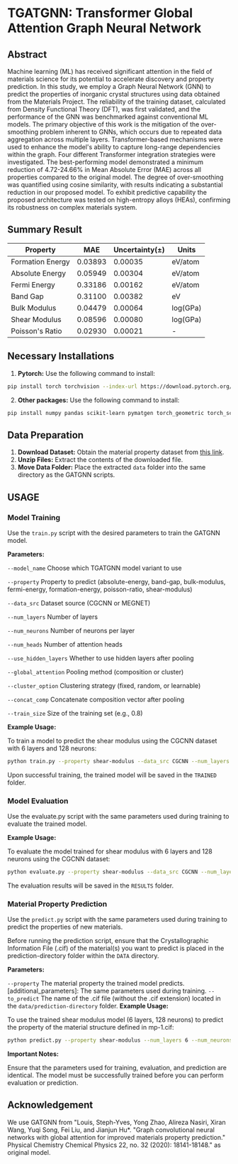 # TGATGNN: Transformer Global Attention Graph Neural Network

## Abstract

Machine learning (ML) has received significant attention in the field of materials science for its potential to accelerate discovery and property prediction. In this study, we employ a Graph Neural Network (GNN) to predict the properties of inorganic crystal structures using data obtained from the Materials Project. The reliability of the training dataset, calculated from Density Functional Theory (DFT), was first validated, and the performance of the GNN was benchmarked against conventional ML models. The primary objective of this work is the mitigation of the over-smoothing problem inherent to GNNs, which occurs due to repeated data aggregation across multiple layers. Transformer-based mechanisms were used to enhance the model's ability to capture long-range dependencies within the graph. Four different Transformer integration strategies were investigated. The best-performing model demonstrated a minimum reduction of 4.72-24.66% in Mean Absolute Error (MAE) across all properties compared to the original model. The degree of over-smoothing was quantified using cosine similarity, with results indicating a substantial reduction in our proposed model. To exhibit predictive capability the proposed architecture was tested on high-entropy alloys (HEAs), confirming its robustness on complex materials system. 

## Summary Result

| Property | MAE | Uncertainty(±) | Units |
|---|---|---|---|
| Formation Energy | 0.03893 | 0.00035 | eV/atom |
| Absolute Energy | 0.05949 | 0.00304 | eV/atom |
| Fermi Energy | 0.33186 | 0.00162 | eV/atom |
| Band Gap | 0.31100 | 0.00382 | eV |
| Bulk Modulus | 0.04479 | 0.00064 | log(GPa) |
| Shear Modulus | 0.08596 | 0.00080 | log(GPa) |
| Poisson's Ratio | 0.02930 | 0.00021 | - |


## Necessary Installations
1. **Pytorch:** Use the following command to install:
  ```bash
  pip install torch torchvision --index-url https://download.pytorch.org/whl/cpu
  ```
2. **Other packages:** Use the following command to install:
  ```bash
  pip install numpy pandas scikit-learn pymatgen torch_geometric torch_scatter
  ```  
## Data Preparation

1.  **Download Dataset:** Obtain the material property dataset from [this link](https://widgets.figshare.com/articles/12522524/embed?show_title=1).
2.  **Unzip Files:** Extract the contents of the downloaded file.
3.  **Move Data Folder:** Place the extracted `data` folder into the same directory as the GATGNN scripts.

## USAGE

### Model Training

Use the `train.py` script with the desired parameters to train the GATGNN model.

**Parameters:**

`--model_name` Choose which TGATGNN model variant to use

`--property` Property to predict (absolute-energy, band-gap, bulk-modulus, fermi-energy, formation-energy, poisson-ratio, shear-modulus)

`--data_src` Dataset source (CGCNN or MEGNET)

`--num_layers` Number of layers

`--num_neurons` Number of neurons per layer

`--num_heads` Number of attention heads

`--use_hidden_layers` Whether to use hidden layers after pooling

`--global_attention` Pooling method (composition or cluster)

`--cluster_option` Clustering strategy (fixed, random, or learnable)

`--concat_comp` Concatenate composition vector after pooling

`--train_size` Size of the training set (e.g., 0.8)

**Example Usage:**

To train a model to predict the shear modulus using the CGCNN dataset with 6 layers and 128 neurons:

```bash
python train.py --property shear-modulus --data_src CGCNN --num_layers 6 --num_neurons 128
```
Upon successful training, the trained model will be saved in the `TRAINED` folder.

### Model Evaluation
Use the evaluate.py script with the same parameters used during training to evaluate the trained model.

**Example Usage:**

To evaluate the model trained for shear modulus with 6 layers and 128 neurons using the CGCNN dataset:

```bash
python evaluate.py --property shear-modulus --data_src CGCNN --num_layers 6 --num_neurons 128
```
The evaluation results will be saved in the `RESULTS` folder.

### Material Property Prediction
Use the `predict.py` script with the same parameters used during training to predict the properties of new materials.

Before running the prediction script, ensure that the Crystallographic Information File (.cif) of the material(s) you want to predict is placed in the prediction-directory folder within the `DATA` directory.

**Parameters:**

`--property` The material property the trained model predicts.
[additional_parameters]: The same parameters used during training.
`--to_predict` The name of the .cif file (without the .cif extension) located in the `data/prediction-directory` folder.
**Example Usage:**

To use the trained shear modulus model (6 layers, 128 neurons) to predict the property of the material structure defined in mp-1.cif:


```bash
python predict.py --property shear-modulus --num_layers 6 --num_neurons 128 --to_predict mp-1
```
**Important Notes:**

Ensure that the parameters used for training, evaluation, and prediction are identical.
The model must be successfully trained before you can perform evaluation or prediction.

## Acknowledgement
We use GATGNN from "Louis, Steph-Yves, Yong Zhao, Alireza Nasiri, Xiran Wang, Yuqi Song, Fei Liu, and Jianjun Hu*. "Graph convolutional neural networks with global attention for improved materials property prediction." Physical Chemistry Chemical Physics 22, no. 32 (2020): 18141-18148." as original model.
